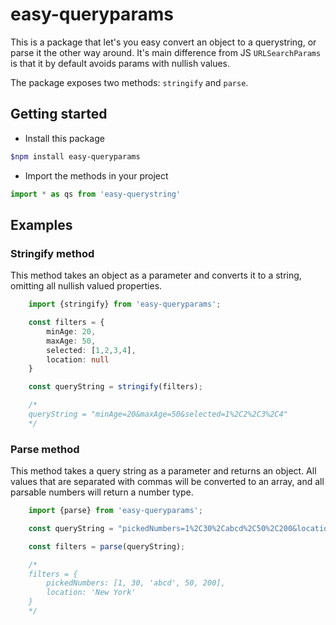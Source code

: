# easy-queryparams

This is a package that let's you easy convert an object to a querystring, or parse it the other way around. It's main difference from JS `URLSearchParams` is that it by default avoids params with nullish values.

The package exposes two methods: `stringify` and `parse`.

## Getting started
- Install this package
```bash
$npm install easy-queryparams
```
- Import the methods in your project
```ts
import * as qs from 'easy-querystring'
```

## Examples

### Stringify method

This method takes an object as a parameter and converts it to a string, omitting all nullish valued properties.

```ts
    import {stringify} from 'easy-queryparams';

    const filters = {
        minAge: 20,
        maxAge: 50,
        selected: [1,2,3,4],
        location: null
    }

    const queryString = stringify(filters);

    /*
    queryString = "minAge=20&maxAge=50&selected=1%2C2%2C3%2C4"
    */
```

### Parse method

This method takes a query string as a parameter and returns an object. All values that are separated with commas will be converted to an array, and all parsable numbers will return a number type.

```ts
    import {parse} from 'easy-queryparams';

    const queryString = "pickedNumbers=1%2C30%2Cabcd%2C50%2C200&location=New%20York";

    const filters = parse(queryString);

    /*
    filters = {
        pickedNumbers: [1, 30, 'abcd', 50, 200],
        location: 'New York'
    }
    */
```
